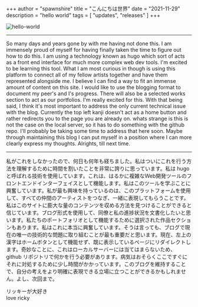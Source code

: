 +++
author = "spawnshire"
title = "こんにちは世界"
date = "2021-11-29"
description = "hello world"
tags = [
    "updates", "releases"
]
+++
  
![hello-world](/hello-world.jpg)
  
***
So many days and years gone by with me having not done this. I am immensely proud of myself for having finally taken the time to figure out how to do this. I am using a technology known as hugo which sort of acts as a front end interface for much more complex web dev tools. I'm excited to be learning this tool. What I am most curious in though is using this platform to connect all of my fellow artists together and have them represented alongside me. I believe I can find a way to fit an immense amount of content on this site. I would like to use the blogging format to document my peer's and I's progress. There will also be a selected works section to act as our portfolios. I'm really excited for this. With that being said, I think it's most important to address the only current technical issue with the blog. Currently the top left kanji doesn't act as a home button and rather redirects you to the page you are already on. whats strange is this is not the case on the local server, so it has to do something with the github repo. I'll probably be taking some time to address that here soon. Maybe through maintaining this blog I can put myself in a position where I can more clearly express my thoughts. Alrights, till next time.
***
私がこれをしなかったので、何日も何年も経ちました。私はついにこれを行う方法を理解するために時間を割いたことを非常に誇りに思っています。私は hugo と呼ばれる技術を使用しています。これは、はるかに複雑なWeb開発ツールのフロントエンドインターフェイスとして機能します。私はこのツールを学ぶことに興奮しています。私が最も興味を持っているのは、このプラットフォームを使用して、すべての仲間のアーティストをつなぎ、一緒に表現してもらうことです。私はこのサイトに膨大な量のコンテンツを収める方法を見つけることができると信じています。ブログ形式を使用して、同僚と私の進捗状況を文書化したいと思います。私たちのポートフォリオとして機能するために選択された作品セクションもあります。私はこれに本当に興奮しています。そうは言っても、ブログで現在の唯一の技術的な問題に取り組むことが最も重要だと思います。現在、左上の漢字はホームボタンとして機能せず、既に表示しているページにリダイレクトします。奇妙なことに、これはローカルサーバーには当てはまらないため、 github リポジトリで何かを行う必要があります。病気はおそらくここですぐにそれに対処するために少し時間がかかっています。このブログを維持することで、自分の考えをより明確に表現できる立場に立つことができるかもしれません。よし、次回まで。

リッキーが大好き  
love ricky
  
